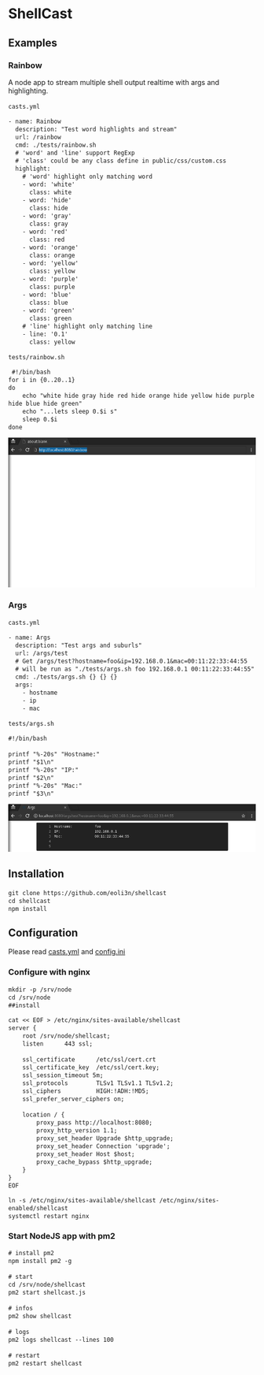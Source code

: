 # ShellCast

## Examples

### Rainbow
A node app to stream multiple shell output realtime with args and highlighting.

``casts.yml``
```
- name: Rainbow
  description: "Test word highlights and stream"
  url: /rainbow
  cmd: ./tests/rainbow.sh
  # 'word' and 'line' support RegExp
  # 'class' could be any class define in public/css/custom.css
  highlight:
    # 'word' highlight only matching word
    - word: 'white'
      class: white
    - word: 'hide'
      class: hide
    - word: 'gray'
      class: gray
    - word: 'red'
      class: red
    - word: 'orange'
      class: orange
    - word: 'yellow'
      class: yellow
    - word: 'purple'
      class: purple
    - word: 'blue'
      class: blue
    - word: 'green'
      class: green
    # 'line' highlight only matching line
    - line: '0.1'
      class: yellow
```
``tests/rainbow.sh``
```
 #!/bin/bash
for i in {0..20..1}
do
    echo "white hide gray hide red hide orange hide yellow hide purple hide blue hide green" 
    echo "...lets sleep 0.$i s"
    sleep 0.$i
done   
```
![Alt Text](tests/rainbow.gif)

### Args

``casts.yml``
```
- name: Args
  description: "Test args and suburls"
  url: /args/test
  # Get /args/test?hostname=foo&ip=192.168.0.1&mac=00:11:22:33:44:55
  # will be run as "./tests/args.sh foo 192.168.0.1 00:11:22:33:44:55"
  cmd: ./tests/args.sh {} {} {}
  args:
    - hostname
    - ip
    - mac
```
``tests/args.sh``
```
#!/bin/bash

printf "%-20s" "Hostname:"
printf "$1\n"
printf "%-20s" "IP:"
printf "$2\n"
printf "%-20s" "Mac:"
printf "$3\n"
```
![Alt Text](tests/args.png)

## Installation
```
git clone https://github.com/eoli3n/shellcast
cd shellcast
npm install
```
## Configuration
Please read [casts.yml](casts.yml) and [config.ini](config.ini)

### Configure with nginx
```
mkdir -p /srv/node
cd /srv/node
##install
```
```
cat << EOF > /etc/nginx/sites-available/shellcast
server {
    root /srv/node/shellcast;
    listen      443 ssl;

    ssl_certificate      /etc/ssl/cert.crt
    ssl_certificate_key  /etc/ssl/cert.key;
    ssl_session_timeout 5m;
    ssl_protocols        TLSv1 TLSv1.1 TLSv1.2;
    ssl_ciphers          HIGH:!ADH:!MD5;
    ssl_prefer_server_ciphers on;

    location / {
        proxy_pass http://localhost:8080;
        proxy_http_version 1.1;
        proxy_set_header Upgrade $http_upgrade;
        proxy_set_header Connection 'upgrade';
        proxy_set_header Host $host;
        proxy_cache_bypass $http_upgrade;
    }
}
EOF
```

```
ln -s /etc/nginx/sites-available/shellcast /etc/nginx/sites-enabled/shellcast
systemctl restart nginx
```

### Start NodeJS app with pm2

```
# install pm2
npm install pm2 -g

# start
cd /srv/node/shellcast
pm2 start shellcast.js

# infos
pm2 show shellcast

# logs
pm2 logs shellcast --lines 100

# restart
pm2 restart shellcast
```
